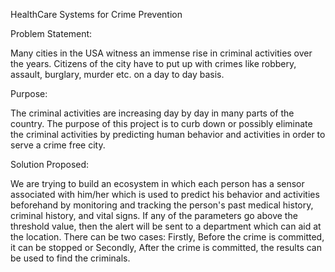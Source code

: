 HealthCare Systems for Crime Prevention

Problem Statement: 
 
Many cities in the USA witness an immense rise in criminal activities over the years. Citizens of the city have to put up with crimes like robbery, assault, burglary, murder etc. on a day to day basis.
 
Purpose: 
 
The criminal activities are increasing day by day in many parts of the country. The purpose of this project is to curb down or possibly eliminate the criminal activities by predicting human behavior and activities in order to serve a crime free city. 
 
Solution Proposed:
 
We are trying to build an ecosystem in which each person has a sensor associated with him/her which is used to predict his behavior and activities beforehand by monitoring and tracking the person's past medical history, criminal history, and vital signs. If any of the parameters go above the threshold value, then the alert will be sent to a department which can aid at the location. There can be two cases: Firstly, Before the crime is committed, it can be stopped or Secondly, After the crime is committed, the results can be used to find the criminals.
